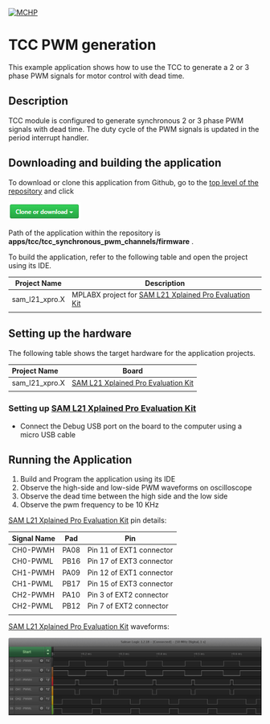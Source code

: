 [![MCHP](https://www.microchip.com/ResourcePackages/Microchip/assets/dist/images/logo.png)](https://www.microchip.com)

# TCC PWM generation

This example application shows how to use the TCC to generate a 2 or 3 phase PWM signals for motor control with dead time.

## Description

TCC module is configured to generate synchronous 2 or 3 phase PWM signals with dead time. The duty cycle of the PWM signals is updated in the period interrupt handler.

## Downloading and building the application

To download or clone this application from Github, go to the [top level of the repository](https://github.com/Microchip-MPLAB-Harmony/csp_apps_sam_l21) and click

![clone](../../../docs/images/clone.png)

Path of the application within the repository is **apps/tcc/tcc_synchronous_pwm_channels/firmware** .

To build the application, refer to the following table and open the project using its IDE.

| Project Name      | Description                                    |
| ----------------- | ---------------------------------------------- |
| sam_l21_xpro.X | MPLABX project for [SAM L21 Xplained Pro Evaluation Kit](https://www.microchip.com/developmenttools/ProductDetails/ATSAML21-XPRO-B) |
|||

## Setting up the hardware

The following table shows the target hardware for the application projects.

| Project Name| Board|
|:---------|:---------:|
| sam_l21_xpro.X | [SAM L21 Xplained Pro Evaluation Kit](https://www.microchip.com/developmenttools/ProductDetails/ATSAML21-XPRO-B)
|||

### Setting up [SAM L21 Xplained Pro Evaluation Kit](https://www.microchip.com/developmenttools/ProductDetails/ATSAML21-XPRO-B)

- Connect the Debug USB port on the board to the computer using a micro USB cable

## Running the Application

1. Build and Program the application using its IDE
2. Observe the high-side and low-side PWM waveforms on oscilloscope
3. Observe the dead time between the high side and the low side
4. Observe the pwm frequency to be 10 KHz

[SAM L21 Xplained Pro Evaluation Kit](https://www.microchip.com/developmenttools/ProductDetails/ATSAML21-XPRO-B) pin details:

|Signal Name| Pad   | Pin |
|-----------|-------|-----|
| CH0-PWMH  | PA08  | Pin 11 of EXT1 connector |
| CH0-PWML  | PB16  | Pin 17 of EXT3 connector  |
| CH1-PWMH  | PA09  | Pin 12 of EXT1 connector |
| CH1-PWML  | PB17  | Pin 15 of EXT3 connector |
| CH2-PWMH  | PA10  | Pin 3 of EXT2 connector |
| CH2-PWML  | PB12  | Pin 7 of EXT2 connector |
||||

[SAM L21 Xplained Pro Evaluation Kit](https://www.microchip.com/developmenttools/ProductDetails/ATSAML21-XPRO-B) waveforms:

  ![output](images/output_tcc_synchronous_pwm_channels.png)
